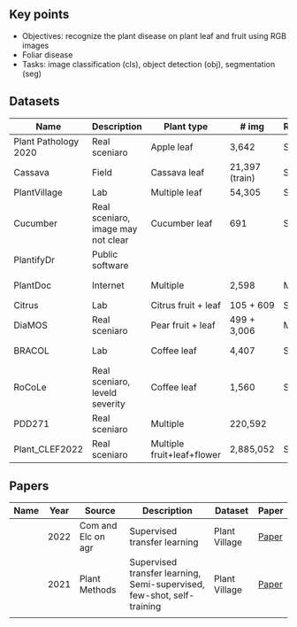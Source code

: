 ## Key points
* Objectives: recognize the plant disease on plant leaf and fruit using RGB images
* Foliar disease
* Tasks: image classification (cls), object detection (obj), segmentation (seg) 

## Datasets

| Name                 | Description                        | Plant type                 | # img          | Resolution | # class | Task     | Paper                                                                                   | Dataset                                                                                 |
|----------------------|------------------------------------|----------------------------|----------------|------------|---------|----------|-----------------------------------------------------------------------------------------|-----------------------------------------------------------------------------------------|
| Plant Pathology 2020 | Real sceniaro                      | Apple leaf                 | 3,642          | Single     | 3       | cls      | [Paper](https://bsapubs.onlinelibrary.wiley.com/doi/pdfdirect/10.1002/aps3.11390)       | [Dataset](https://www.kaggle.com/competitions/plant-pathology-2020-fgvc7/data)          |
| Cassava              | Field                              | Cassava leaf               | 21,397 (train) | Single     | 5       | cls      |                                                                                         | [Dataset](https://www.kaggle.com/competitions/cassava-leaf-disease-classification/data) |
| PlantVillage         | Lab                                | Multiple leaf              | 54,305         | Single     | 38      | cls      | [Paper](https://arxiv.org/abs/1511.08060)                                               | [Dataset](https://github.com/spMohanty/PlantVillage-Dataset/tree/master/raw/color)      |
| Cucumber             | Real sceniaro, image may not clear | Cucumber leaf              | 691            | Single     | 2       | cls      |                                                                                         |[Dataset](https://www.kaggle.com/datasets/kareem3egm/cucumber-plant-diseases-dataset)|
| PlantifyDr           | Public software                    |                            |                |            |         |          |                                                                                         | [Dataset](https://www.kaggle.com/datasets/lavaman151/plantifydr-dataset)                |
| PlantDoc             | Internet                           | Multiple                   | 2,598          | Multiple   | 17      | cls, obj | [Paper](https://dl.acm.org/doi/pdf/10.1145/3371158.3371196)                             | [Dataset](https://github.com/pratikkayal/PlantDoc-Dataset)                              |
| Citrus               | Lab                                | Citrus fruit + leaf        | 105 + 609      | Single     | 5 + 5   | cls      | [Paper](https://www.sciencedirect.com/science/article/pii/S2352340919306948?via%3Dihub) | [Dataset](https://data.mendeley.com/datasets/3f83gxmv57/2)                              |
| DiaMOS               | Real sceniaro                      | Pear fruit + leaf          | 499 + 3,006    | Multiple   | 4       | obj      | [Paper](https://doi.org/10.5281/zenodo.5557313)                                         | [Dataset](https://doi.org/10.5281/zenodo.5557313)                                       |
| BRACOL               | Lab                                | Coffee leaf                | 4,407          | Single     | 4       | obj, seg | [Paper](https://arxiv.org/abs/1907.11561)                                               | [Dataset](https://data.mendeley.com/datasets/yy2k5y8mxg/1)                              |
| RoCoLe               | Real sceniaro, leveld severity     | Coffee leaf                | 1,560          | Single     | 2       | obj      | [Paper](https://www.sciencedirect.com/science/article/pii/S2352340919307693?via%3Dihub) | [Dataset](https://data.mendeley.com/datasets/c5yvn32dzg/2)                              |
| PDD271               | Real sceniaro                      | Multiple                   | 220,592        |            | 271     | cls      | [Paper](https://ieeexplore.ieee.org/stamp/stamp.jsp?arnumber=9325065&tag=1)             |No|
| Plant_CLEF2022       | Real sceniaro                      | Multiple fruit+leaf+flower | 2,885,052      | Similar    | 80,000  | cls      | [Paper](https://hal.inrae.fr/hal-03353469/file/Goeau_etal_CLEF_2021.pdf)                                                                               | [Dataset](https://www.imageclef.org/PlantCLEF2022)|

## Papers
| Name | Year | Source             | Description                                                            | Dataset         | Paper                                                                        |
|------|------|--------------------|------------------------------------------------------------------------|-----------------|------------------------------------------------------------------------------|
|      | 2022 | Com and Elc on agr | Supervised transfer learning                                           | Plant Village  | [Paper](https://www.sciencedirect.com/science/article/pii/S0168169922000205) |
|      | 2021 | Plant Methods      | Supervised transfer learning, Semi-supervised, few-shot, self-training | Plant Village   | [Paper](https://link.springer.com/article/10.1186/s13007-021-00770-1)        |
|      |      |                    |                                                                        |                 |                                                                              |
